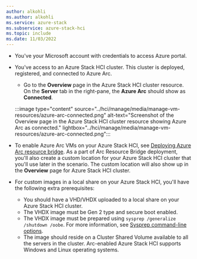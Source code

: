 ```yaml
---
author: alkohli
ms.author: alkohli
ms.service: azure-stack
ms.subservice: azure-stack-hci
ms.topic: include
ms.date: 11/03/2022
---
```



- You've your Microsoft account with credentials to access Azure portal.

- You've access to an Azure Stack HCI cluster. This cluster is deployed, registered, and connected to Azure Arc.

   - Go to the **Overview** page in the Azure Stack HCI cluster resource. On the **Server** tab in the right-pane, the **Azure Arc** should show as **Connected**.
    
    :::image type="content" source="../hci/manage/media/manage-vm-resources/azure-arc-connected.png" alt-text="Screenshot of the Overview page in the Azure Stack HCI cluster resource showing Azure Arc as connected." lightbox="../hci/manage/media/manage-vm-resources/azure-arc-connected.png":::

- To enable Azure Arc VMs on your Azure Stack HCI, see [Deploying Azure Arc resource bridge](/azure-stack/hci/manage/azure-arc-vm-management-overview#azure-arc-resource-bridge-deployment-overview). As a part of Arc Resource Bridge deployment, you'll also create a custom location for your Azure Stack HCI cluster that you'll use later in the scenario. The custom location will also show up in the **Overview** page for Azure Stack HCI cluster.

- For custom images in a local share on your Azure Stack HCI, you'll have the following extra prerequisites:
    - You should have a VHD/VHDX uploaded to a local share on your Azure Stack HCI cluster.
    - The VHDX image must be Gen 2 type and secure boot enabled.
    - The VHDX image must be prepared using `sysprep /generalize /shutdown /oobe`. For more information, see [Sysprep command-line options](/windows-hardware/manufacture/desktop/sysprep-command-line-options?view=windows-11#oobe&preserve-view=true).
    - The image should reside on a Cluster Shared Volume available to all the servers in the cluster. Arc-enabled Azure Stack HCI supports Windows and Linux operating systems.